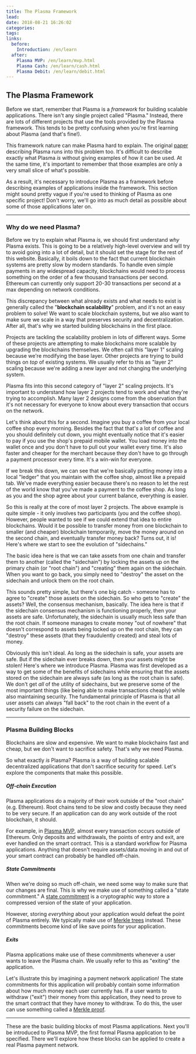 ```yaml
---
title: The Plasma Framework
lead: 
date: 2018-08-21 16:26:02
categories:
tags:
links:
  before:
    Introduction: /en/learn
  after:
    Plasma MVP: /en/learn/mvp.html
    Plasma Cash: /en/learn/cash.html
    Plasma Debit: /en/learn/debit.html
---
```


## The Plasma Framework
Before we start, remember that Plasma is a *framework* for building scalable applications.
There isn't any single project called "Plasma."
Instead, there are lots of different projects that use the tools provided by the Plasma framework.
This tends to be pretty confusing when you're first learning about Plasma (and that's fine!). 

This framework nature can make Plasma hard to explain.
The original [paper](http://plasma.io/plasma.pdf) describing Plasma runs into this problem too.
It's difficult to describe exactly what Plasma *is* without giving examples of how it can be used.
At the same time, it's important to remember that those examples are only a very small slice of what's possible. 

As a result, it's necessary to introduce Plasma as a framework before describing examples of applications inside the framework.
This section might sound pretty vague if you're used to thinking of Plasma as one specific project!
Don't worry, we'll go into as much detail as possible about some of those applications later on.

---

### Why do we need Plasma?
Before we try to explain what Plasma *is*, we should first understand *why* Plasma exists.
This is going to be a relatively high-level overview and will try to avoid going into a lot of detail, but it should set the stage for the rest of this website.
Basically, it boils down to the fact that current blockchain systems are pretty slow by modern standards.
To handle even simple payments in any widespread capacity, blockchains would need to process something on the order of a few thousand transactions per second.
Ethereum can currently only support 20-30 transactions per second at a max depending on network conditions. 

This discrepancy between what already exists and what needs to exist is generally called the "**blockchain scalability**" problem, and it's not an easy problem to solve!
We want to scale blockchain systems, but we also want to make sure we scale in a way that preserves security and decentralization.
After all, that's why we started building blockchains in the first place. 

Projects are tackling the scalability problem in lots of different ways.
Some of these projects are attempting to make blockchains more scalable by upgrading the blockchains themselves.
We often call this "layer 1" scaling because we're modifying the base layer.
Other projects are trying to build things on *top* of existing systems.
We usually refer to this as "layer 2" scaling because we're adding a new layer and not changing the underlying system. 

Plasma fits into this second category of "layer 2" scaling projects.
It's important to understand how layer 2 projects tend to work and what they're trying to accomplish.
Many layer 2 designs come from the observation that it's not necessary for everyone to know about every transaction that occurs on the network. 

Let's think about this for a second.
Imagine you buy a coffee from your local coffee shop every morning.
Besides the fact that that's a lot of coffee and you should definitely cut down, you might eventually notice that it's easier to pay if you use the shop's prepaid mobile wallet.
You load money into the wallet once and you don't have to pull out your wallet every time.
It's also faster and cheaper for the merchant because they don't have to go through a payment processor every time.
It's a win-win for everyone.

If we break this down, we can see that we're basically putting money into a local "ledger" that you maintain with the coffee shop, almost like a prepaid tab.
We've made everything easier because there's no reason to let the rest of the world know that you've made a payment to the coffee shop.
As long as you and the shop agree about your current balance, everything is easier. 

So this is really at the core of most layer 2 projects.
The above example is quite simple - it only involves two participants (you and the coffee shop).
However, people wanted to see if we could extend that idea to entire blockchains.
Would it be possible to transfer money from one blockchain to smaller (and cheaper) blockchain temporarily, move the money around on the second chain, and eventually transfer money back?
Turns out, it is!
Here's where we start to see the evolution of "sidechains." 

The basic idea here is that we can take assets from one chain and transfer them to another (called the "sidechain") by locking the assets up on the primary chain (or "root chain") and "creating" them again on the sidechain.
When you want to go back, you simply need to "destroy" the asset on the sidechain and unlock them on the root chain.

This sounds pretty simple, but there's one big catch - someone has to agree to "create" those assets on the sidechain.
So who gets to "create" the assets?
Well, the consensus mechanism, basically.
The idea here is that if the sidechain consensus mechanism is functioning properly, then your assets are safe.
Unfortunately, the sidechain is usually much less safe than the root chain.
If someone manages to create money "out of nowhere" that doesn't correspond to assets being locked up on the root chain, they can "destroy" these assets (that they fraudulently created) and steal lots of money. 

Obviously this isn't ideal.
As long as the sidechain is safe, your assets are safe.
But if the sidechain ever breaks down, then your assets might be stolen! Here's where we introduce Plasma.
Plasma was first developed as a way to get some of the benefits of sidechains while ensuring that the assets stored on the sidechain are always safe (as long as the root chain is safe).
We don't get *all* of the utility of sidechains, but we preserve some of the most important things (like being able to make transactions cheaply) while also maintaining security.
The fundamental principle of Plasma is that all user assets can always "fall back" to the root chain in the event of a security failure on the sidechain.

---

### Plasma Building Blocks
Blockchains are slow and expensive.
We want to make blockchains fast and cheap, but we don't want to sacrifice safety.
That's why we need Plasma.

So what exactly *is* Plasma?
Plasma is a way of building scalable decentralized applications that don't sacrifice security for speed.
Let's explore the components that make this possible.

##### Off-chain Execution
Plasma applications do a majority of their work outside of the "root chain" (e.g. Ethereum).
Root chains tend to be slow and costly because they need to be very secure.
If an application can do any work outside of the root blockchain, it should.

For example, in [Plasma MVP](./plasma-mvp.html), almost every transaction occurs outside of Ethereum.
Only deposits and withdrawals, the points of entry and exit, are ever handled on the smart contract.
This is a standard workflow for Plasma applications.
Anything that doesn't require assets/data moving in and out of your smart contract can probably be handled off-chain.

##### State Commitments
When we're doing so much off-chain, we need some way to make sure that our changes are final.
This is why we make use of something called a "state commitment."
A [state commitment](https://en.wikipedia.org/wiki/Commitment_scheme) is a cryptographic way to store a compressed version of the state of your application.

However, storing *everything* about your application would defeat the point of Plasma entirely.
We typically make use of [Merkle trees](./plasma-mvp.html#merkle-trees) instead.
These commitments become kind of like save points for your application.

##### Exits
Plasma applications make use of these commitments whenever a user wants to leave the Plasma chain.
We usually refer to this as "exiting" the application.

Let's illustrate this by imagining a payment network application!
The state commitments for this application will probably contain some information about how much money each user currently has.
If a user wants to withdraw ("exit") their money from this application, they need to prove to the smart contract that they have money to withdraw.
To do this, the user can use something called a [Merkle proof](https://blog.ethereum.org/2015/11/15/merkling-in-ethereum/).

---

These are the basic building blocks of most Plasma applications.
Next you'll be introduced to Plasma MVP, the first formal Plasma application to be specified.
There we'll explore how these blocks can be applied to create a real Plasma payment network.
